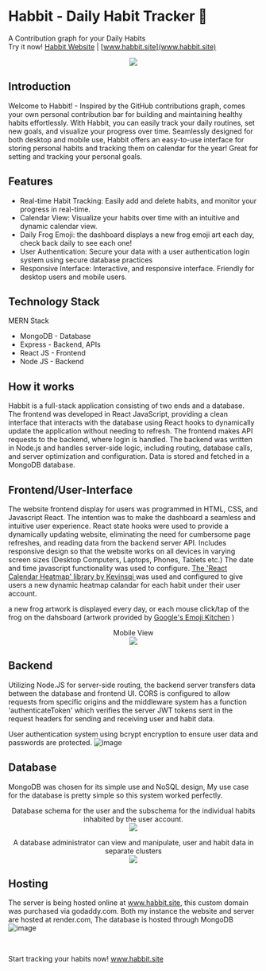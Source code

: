# Habbit - Daily Habit Tracker 🐸
A Contribution graph for your Daily Habits <br/>
Try it now! [Habbit Website](https://www.habbit.site) | [www.habbit.site](www.habbit.site)

<p align="center">
  <img src="https://github.com/christopherdsmd/Habbit/assets/104523163/909fe103-a9d9-411f-932c-8a6bffebc4bd" /> 
</p>

## Introduction

Welcome to Habbit! - Inspired by the GitHub contributions graph, comes your own personal contribution bar for building and maintaining healthy habits effortlessly. With Habbit, you can easily track your daily routines, set new goals, and visualize your progress over time. Seamlessly designed for both desktop and mobile use, Habbit offers an easy-to-use interface for storing personal habits and tracking them on calendar for the year! Great for setting and tracking your personal goals. 

## Features
- Real-time Habit Tracking: Easily add and delete habits, and monitor your progress in real-time.
- Calendar View: Visualize your habits over time with an intuitive and dynamic calendar view.
- Daily Frog Emoji: the dashboard displays a new frog emoji art each day, check back daily to see each one! 
- User Authentication: Secure your data with a user authentication login system using secure database practices
- Responsive Interface: Interactive, and responsive interface. Friendly for desktop users and mobile users.
  
  
## Technology Stack 
MERN Stack 
- MongoDB - Database
- Express - Backend, APIs
- React JS - Frontend
- Node JS - Backend

## How it works

Habbit is a full-stack application consisting of two ends and a database. The frontend was developed in React JavaScript, providing a clean interface that interacts with the database using React hooks to dynamically update the application without needing to refresh. The frontend makes API requests to the backend, where login is handled. The backend was written in Node.js and handles server-side logic, including routing, database calls, and server optimization and configuration. Data is stored and fetched in a MongoDB database.

## Frontend/User-Interface
The website frontend display for users was programmed in HTML, CSS, and Javascript React. The intention was to make the dashboard a seamless and intuitive user experience. React state hooks were used to provide a dynamically updating website, eliminating the need for cumbersome page refreshes, and reading data from the backend server API. Includes responsive design so that the website works on all devices in varying screen sizes (Desktop Computers, Laptops, Phones, Tablets etc.)
The date and time javascript functionality was used to configure. [The 'React Calendar Heatmap' library by Kevinsqi ](https://www.npmjs.com/package/react-calendar-heatmap)
 was used and configured to give users a new dynamic heatmap calandar for each habit under their user account. 

a new frog artwork is displayed every day, or each mouse click/tap of the frog on the dahsboard (artwork provided by [Google's Emoji Kitchen](https://blog.google/products/android/feeling-all-the-feels-theres-an-emoji-sticker-for-that/) )

<p align="center">Mobile View</br> 
  <img src="https://github.com/christopherdsmd/Habbit/assets/104523163/91efe531-4657-402d-9e4d-2f1f839d9df2" /> 
</p>

## Backend
Utilizing Node.JS for server-side routing, the backend server transfers data between the database and frontend UI. CORS is configured to allow requests from specific origins and the middleware system has a function 'authenticateToken' which verifies the server JWT tokens sent in the request headers for sending and receiving user and habit data.
 

User authentication system using bcrypt encryption to ensure user data and passwords are protected. 
![image](https://github.com/christopherdsmd/Habbit/assets/104523163/f6380f29-fa37-4141-8a25-d42c40740e42)


## Database
MongoDB was chosen for its simple use and NoSQL design, My use case for the database is pretty simple so this system worked perfectly.
<p align="center">
  Database schema for the user and the subschema for the individual habits inhabited by the user account. </br> 
  <img src="https://github.com/christopherdsmd/Habbit/assets/104523163/e18b1e31-d87f-4b2f-b86e-1da3addc1d36" /> 
</p>

<p align="center">
   A database administrator can view and manipulate, user and habit data in separate clusters </br> 
  <img src="https://github.com/christopherdsmd/Habbit/assets/104523163/2cd6ce4a-a74e-49fc-a769-50babaa568c9" /> 
</p>

## Hosting
The server is being hosted online at www.habbit.site, this custom domain was purchased via godaddy.com. Both my instance the website and server are hosted at render.com, The database is hosted through MongoDB 
![image](https://github.com/christopherdsmd/Habbit/assets/104523163/d6bb7a98-861a-4741-894d-3e9b88bd395f)


</br>

Start tracking your habits now!
www.habbit.site
